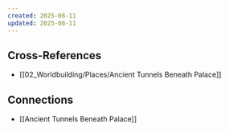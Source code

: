 ```yaml
---
created: 2025-08-11
updated: 2025-08-11
---
```




## Cross-References

- [[02_Worldbuilding/Places/Ancient Tunnels Beneath Palace]]


## Connections

- [[Ancient Tunnels Beneath Palace]]
